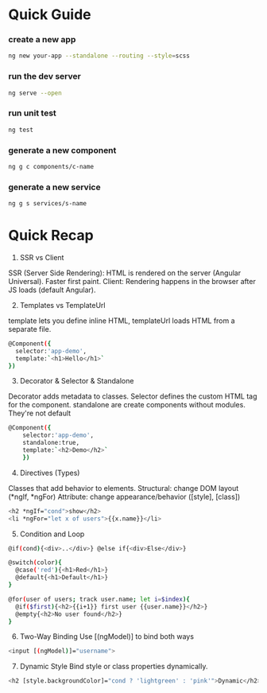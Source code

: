 # Quick Guide

### create a new app

```bash
ng new your-app --standalone --routing --style=scss
```

### run the dev server

```bash
ng serve --open
```

### run unit test

```bash
ng test
```

### generate a new component

```bash
ng g c components/c-name
```

### generate a new service

```bash
ng g s services/s-name
```

# Quick Recap

1. SSR vs Client

SSR (Server Side Rendering): HTML is rendered on the server (Angular Universal). Faster first paint.
Client: Rendering happens in the browser after JS loads (default Angular).

2. Templates vs TemplateUrl

template lets you define inline HTML, templateUrl loads HTML from a separate file.

```bash
@Component({
  selector:'app-demo',
  template:`<h1>Hello</h1>`
})

```

3. Decorator & Selector & Standalone

Decorator adds metadata to classes.
Selector defines the custom HTML tag for the component.
standalone are create components without modules. They're not default

```bash
@Component({
    selector:'app-demo',
    standalone:true,
    template:`<h2>Demo</h2>`
    })

```

4. Directives (Types)

Classes that add behavior to elements.
Structural: change DOM layout (*ngIf, *ngFor)
Attribute: change appearance/behavior ([style], [class])

```bash
<h2 *ngIf="cond">show</h2>
<li *ngFor="let x of users">{{x.name}}</li>

```

5. Condition and Loop

```bash
@if(cond){<div>..</div>} @else if{<div>Else</div>}

@switch(color){
  @case('red'){<h1>Red</h1>}
  @default{<h1>Default</h1>}
}

@for(user of users; track user.name; let i=$index){
  @if($first){<h2>{{i+1}} first user {{user.name}}</h2>}
  @empty{<h2>No user found</h2>}
}

```

6. Two-Way Binding
   Use [(ngModel)] to bind both ways

```bash
<input [(ngModel)]="username">

```

7. Dynamic Style
   Bind style or class properties dynamically.

```bash
<h2 [style.backgroundColor]="cond ? 'lightgreen' : 'pink'">Dynamic</h2>

```

